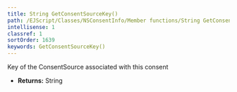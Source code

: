```yaml
---
title: String GetConsentSourceKey()
path: /EJScript/Classes/NSConsentInfo/Member functions/String GetConsentSourceKey()
intellisense: 1
classref: 1
sortOrder: 1639
keywords: GetConsentSourceKey()
---
```



Key of the ConsentSource associated with this consent



* **Returns:** String


